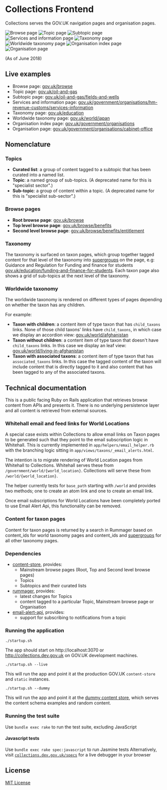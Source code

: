 # Collections Frontend

Collections serves the GOV.UK navigation pages and organisation pages.

![Browse page](docs/browse-page.jpg)
![Topic page](docs/topic-page.jpg)
![Subtopic page](docs/subtopic-page.jpg)
![Services and information page](docs/services-and-information-page.jpg)
![Taxonomy page](docs/taxonomy-page.png)
![Worldwide taxonomy page](docs/world-taxonomy-page.png)
![Organisation index page](docs/orgs-index-page.png)
![Organisation page](docs/org-page.png)

(As of June 2018)

## Live examples

- Browse page: [gov.uk/browse](https://www.gov.uk/browse)
- Topic page: [gov.uk/oil-and-gas](https://www.gov.uk/oil-and-gas)
- Subtopic page: [gov.uk/oil-and-gas/fields-and-wells](https://www.gov.uk/oil-and-gas/fields-and-wells)
- Services and information page: [gov.uk/government/organisations/hm-revenue-customs/services-information](https://www.gov.uk/government/organisations/hm-revenue-customs/services-information)
- Taxonomy page: [gov.uk/education](https://www.gov.uk/education)
- Worldwide taxonomy page: [gov.uk/world/japan](https://www.gov.uk/world/japan)
- Organisation index page: [gov.uk/government/organisations](https://www.gov.uk/government/organisations)
- Organisation page: [gov.uk/government/organisations/cabinet-office](https://www.gov.uk/government/organisations/cabinet-office)

## Nomenclature

### Topics

- **Curated list**: a group of content tagged to a subtopic that has been
  curated into a named list.
- **Topic**: a named group of sub-topics. (A deprecated name for this is "specialist sector".)
- **Sub-topic**: a group of content within a topic. (A deprecated name for this is
"specialist sub-sector".)

### Browse pages

- **Root browse page**: [gov.uk/browse](https://www.gov.uk/browse)
- **Top level browse page**: [gov.uk/browse/benefits](https://www.gov.uk/browse/benefits)
- **Second level browse page**: [gov.uk/browse/benefits/entitlement](https://www.gov.uk/browse/benefits/entitlement)

### Taxonomy
The taxonomy is surfaced on taxon pages, which group together tagged content for that level of the taxonomy into [supergroups](https://docs.publishing.service.gov.uk/document-types/content_purpose_supergroup.html) on the page, e.g: Guidance and Regulation for Funding and finance for students [gov.uk/education/funding-and-finance-for-students](https://www.gov.uk/education/funding-and-finance-for-students). Each taxon page also shows a grid of sub-topics at the next level of the taxonomy.

### Worldwide taxonomy
The worldwide taxonomy is rendered on different types of pages depending on whether the taxon has any children.

For example:
- **Taxon with children**: a content item of type taxon that has
  `child_taxons` links. None of those child taxons' links have `child_taxons`,
  in which case we display an accordion view:
  [gov.uk/world/afghanistan](https://www.gov.uk/world/afghanistan)
- **Taxon without children**: a content item of type taxon that doesn't have
  `child_taxons` links. In this case we display an leaf view:
  [gov.uk/world/living-in-afghanistan](https://www.gov.uk/world/living-in-afghanistan)
- **Taxon with associated taxons**: a content item of type taxon that has
  `associated_taxons` links. In this case the tagged content of the taxon will
  include content that is directly tagged to it and also content that has been
  tagged to any of the associated taxons.


## Technical documentation

This is a public facing Ruby on Rails application that retrieves browse content from APIs and presents it.
There is no underlying persistence layer and all content is retrieved from external sources.

### Whitehall email and feed links for World Locations

A special case exists within Collections to allow email links on Taxon pages to be generated
such that they point to the email subscription logic in Whitehall. This is
currently implemented in `app/helpers/email_helper.rb` with the branching logic
sitting in `app/views/taxons/_email_alerts.html`.

The intention is to migrate rendering of World Location pages from Whitehall to
Collections. Whitehall serves these from `/government/world/{world_location}`.
Collections will serve these from `/world/{world_location}`.

The helper currently tests for `base_path` starting with `/world` and provides two methods;
one to create an atom link and one to create an email link.

Once email subscriptions for World Locations have been completely ported to use
Email Alert Api, this functionality can be removed.

### Content for taxon pages

Content for taxon pages is returned by a search in Rummager based on content_ids for world taxonomy pages and content_ids and [supergroups](https://docs.publishing.service.gov.uk/document-types/content_purpose_supergroup.html) for all other taxonomy pages.

### Dependencies

- [content-store](https://github.com/alphagov/content-store), provides:
    - Mainstream browse pages (Root, Top and Second level browse pages)
    - Topics
    - Subtopics and their curated lists
- [rummager](https://github.com/alphagov/rummager), provides:
    - latest changes for Topics
    - content tagged to a particular Topic, Mainstream browse page or Organisation
- [email-alert-api](https://github.com/alphagov/email-alert-api), provides:
    - support for subscribing to notifications from a topic

### Running the application

```
./startup.sh
```

The app should start on http://localhost:3070 or
http://collections.dev.gov.uk on GOV.UK development machines.

```
./startup.sh --live
```

This will run the app and point it at the production GOV.UK `content-store` and `static` instances.

```
./startup.sh --dummy
```

This will run the app and point it at the [dummy content store](https://govuk-content-store-examples.herokuapp.com/), which serves the content schema examples and random content.


### Running the test suite

Use `bundle exec rake` to run the test suite, excluding JavaScript

#### Javascript tests

Use `bundle exec rake spec:javascript` to run Jasmine tests
Alternatively, visit [`collections.dev.gov.uk/specs`](http://collections.dev.gov.uk/specs)
for a live debugger in your browser

## License

[MIT License](LICENCE.txt)
